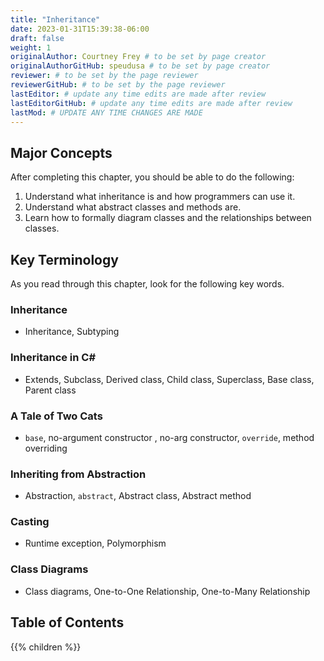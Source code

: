 ```yaml
---
title: "Inheritance"
date: 2023-01-31T15:39:38-06:00
draft: false
weight: 1
originalAuthor: Courtney Frey # to be set by page creator
originalAuthorGitHub: speudusa # to be set by page creator
reviewer: # to be set by the page reviewer
reviewerGitHub: # to be set by the page reviewer
lastEditor: # update any time edits are made after review
lastEditorGitHub: # update any time edits are made after review
lastMod: # UPDATE ANY TIME CHANGES ARE MADE
---
```


## Major Concepts 

After completing this chapter, you should be able to do the following:

1. Understand what inheritance is and how programmers can use it.
1. Understand what abstract classes and methods are.
1. Learn how to formally diagram classes and the relationships between classes.

## Key Terminology

As you read through this chapter, look for the following key words.

### Inheritance
 
 - Inheritance, Subtyping

### Inheritance in C#

- Extends, Subclass, Derived class, Child class, Superclass, Base class, Parent class

### A Tale of Two Cats

- `base`, no-argument constructor , no-arg constructor, `override`, method overriding

### Inheriting from Abstraction

- Abstraction, `abstract`, Abstract class, Abstract method

### Casting

- Runtime exception, Polymorphism

### Class Diagrams

- Class diagrams, One-to-One Relationship, One-to-Many Relationship

## Table of Contents

{{% children %}}
